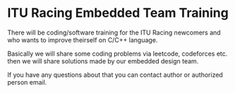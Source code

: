 # ITU Racing Embedded Team Training
There will be coding/software training for the ITU Racing newcomers and who wants to improve theirself on C/C++ language.

Basically we will share some coding problems via leetcode, codeforces etc. then we will share solutions made by our embedded design team. 

If you have any questions about that you can contact author or authorized person email.
